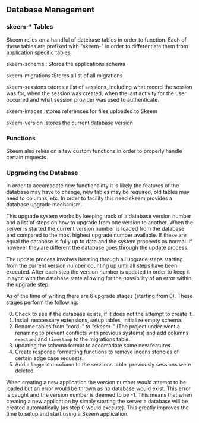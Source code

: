## Database Management

### skeem-\* Tables

Skeem relies on a handful of datebase tables in order to function. Each of these tables are prefixed with "skeem-" in order to differentiate them from application specific tables.

skeem-schema
: Stores the applications schema

skeem-migrations
:Stores a list of all migrations

skeem-sessions
:stores a list of sessions, including what record the session was for, when the session was created, when the last activity for the user occurred and what session provider was used to authenticate.

skeem-images
:stores references for files uploaded to Skeem

skeem-version
:stores the current database version

### Functions

Skeem also relies on a few custom functions in order to properly handle certain requests.

### Upgrading the Database

In order to accomadate new functionalitty it is likely the features of the database may have to change, new tables may be required, old tables may need to columns, etc. In order to facility this need skeem provides a database upgrade mechanism.

This upgrade system works by keeping track of a database version number and a list of steps on how to upgrade from one version to another. When the server is started the current version number is loaded from the database and compared to the most highest upgrade number available. If these are equal the database is fully up to data and the system proceeds as normal. If however they are different the database goes through the update process.

The update process involves iterating through all upgrade steps starting from the current version number counting up until all steps have been executed. After each step the version number is updated in order to keep it in sync with the database state allowing for the possibility of an error within the upgrade step.

As of the time of writing there are 6 upgrade stages (starting from 0). These stages perform the following:

0. Check to see if the database exists, if it does not the attempt to create it.
1. Install neccessary extensions, setup tables, initialize empty schema.
1. Rename tables from "cord-_" to "skeem-_" (The project under went a renaming to prevent conflicts with previous systems) and add columns `exectued` and `timestamp` to the migrations table.
1. updating the schema format to accomadate some new features.
1. Create response formatting functions to remove inconsistencies of certain edge case requests.
1. Add a `loggedOut` column to the sessions table. previously sessions were deleted.

When creating a new application the version number would attempt to be loaded but an error would be thrown as no database would exist. This error is caught and the version number is deemed to be -1. This means that when creating a new application by simply starting the server a database will be created automatically (as step 0 would execute). This greatly improves the time to setup and start using a Skeem application.
